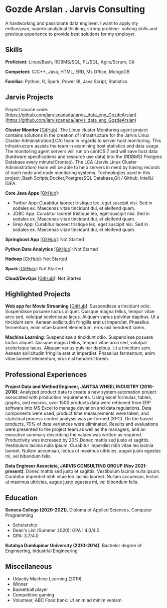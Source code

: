 # Gozde Arslan . Jarvis Consulting

 A hardworking and passionate data engineer. I want to apply my enthusiasm, superb analytical thinking, strong problem- solving skills and previous experience to provide best solutions for my employer.

## Skills

**Proficient:** Linux/Bash, RDBMS/SQL, PL/SQL, Agile/Scrum, Git

**Competent:** C/C++, Java, HTML, ERD, Ms Office, MongoDB

**Familiar:** Python, R, Spark, Power BI, Java Script, Statistics

## Jarvis Projects

Project source code: [https://github.com/jarviscanada/jarvis_data_eng_GozdeArslan](https://github.com/jarviscanada/jarvis_data_eng_GozdeArslan)


**Cluster Monitor** [[GitHub](https://github.com/jarviscanada/jarvis_data_eng_GozdeArslan/tree/master/linux_sql)]: The Linux cluster Monitoring agent project contains solutions in the creation of infrastructure for the Jarvis Linux Cluster Administration(LCA) team in regards to server host monitoring. This infrastructure assists the team in examining host statistics and data usage. The monitoring agent servers will run on centOS 7 and will save host data (hardware specifications and resource use data) into the (RDBMS) Postgres Database every minute(Crontab). The LCA (Jarvis Linux Cluster Administration) team will be able to help servers in need by having records of each node and node monitoring systems. Technologies used in this project ;Bash Scripts,Docker,PostgresSQL Database,Git / Github, IntelliJ IDEA.

**Core Java Apps** [[GitHub](https://github.com/jarviscanada/jarvis_data_eng_GozdeArslan/tree/master/core_java)]:
      
  - Twitter App: Curabitur laoreet tristique leo, eget suscipit nisi. Sed in sodales ex. Maecenas vitae tincidunt dui, et eleifend quam.
  - JDBC App: Curabitur laoreet tristique leo, eget suscipit nisi. Sed in sodales ex. Maecenas vitae tincidunt dui, et eleifend quam.
  - Grep App: Curabitur laoreet tristique leo, eget suscipit nisi. Sed in sodales ex. Maecenas vitae tincidunt dui, et eleifend quam.

**Springboot App** [[GitHub](https://github.com/jarviscanada/jarvis_data_eng_GozdeArslan/tree/master/springboot)]: Not Started

**Python Data Analytics** [[GitHub](https://github.com/jarviscanada/jarvis_data_eng_GozdeArslan/tree/master/python_data_anlytics)]: Not Started

**Hadoop** [[GitHub](https://github.com/jarviscanada/jarvis_data_eng_GozdeArslan/tree/master/hadoop)]: Not Started

**Spark** [[GitHub](https://github.com/jarviscanada/jarvis_data_eng_GozdeArslan/tree/master/spark)]: Not Started

**Cloud/DevOps** [[GitHub](https://github.com/jarviscanada/jarvis_data_eng_GozdeArslan/tree/master/cloud_devops)]: Not Started


## Highlighted Projects
**Web app for Movie Streaming** [[GitHub](https://github.com/gzarslan/A-movie-website-)]: Suspendisse a tincidunt odio. Suspendisse posuere luctus aliquet. Quisque magna tellus, tempor vitae arcu sed, volutpat scelerisque lacus. Aliquam varius pulvinar dapibus. Ut a tincidunt sem. Aenean sollicitudin fringilla erat ut imperdiet. Phasellus fermentum, enim vitae laoreet elementum, eros nisl hendrerit lorem.

**Machine Learning**: Suspendisse a tincidunt odio. Suspendisse posuere luctus aliquet. Quisque magna tellus, tempor vitae arcu sed, volutpat scelerisque lacus. Aliquam varius pulvinar dapibus. Ut a tincidunt sem. Aenean sollicitudin fringilla erat ut imperdiet. Phasellus fermentum, enim vitae laoreet elementum, eros nisl hendrerit lorem.


## Professional Experiences

**Project Data and Method Engineer, JANTSA WHEEL INDUSTRY (2016-2018)**: Analyzed product data to create a new system automation project associated with production requirements. Using excel formulas, tables, graphs, and macros, over 1500 products data were retrieved from ERP software into MS Excel to manage deviation and data regulations. Data components were used, product time measurements were taken, and statistical process control analysis was performed (SPC). On the based products, 70% of data variances were eliminated. Results and evaluations were presented to the project team as well as the managers, and an executive summary describing the values was written as required. Productivity was increased by 20%.Donec mattis sed justo et sagittis. Vestibulum lacinia nulla ipsum. Curabitur imperdiet nibh vitae leo lacinia laoreet. Nullam accumsan, lectus ut maximus ultricies, augue justo egestas mi, vel bibendum felis.

**Data Engineer Associate, JARVIS CONSULTING GROUP (Nov 2021-present)**: Donec mattis sed justo et sagittis. Vestibulum lacinia nulla ipsum. Curabitur imperdiet nibh vitae leo lacinia laoreet. Nullam accumsan, lectus ut maximus ultricies, augue justo egestas mi, vel bibendum felis.


## Education
**Seneca College (2020-2021)**, Diploma of Applied Sciences, Computer Programming
- Scholarship
- Dean's List (Summer 2020): GPA : 4.0/4.0  
- GPA: 3.7/4.0 

**Kutahya Dumlupinar University (2010-2014)**, Bachelor degree of Engineering, Industrial Engineering


## Miscellaneous
- Udacity Machine Learning (2019)
- Winner
- Basketball player
- Competitive gaming
- Volunteer, ABC Food bank: Ut enim ad minim veniam